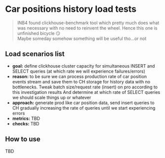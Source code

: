 
# Car positions history load tests

> INB4 found clickhouse-benchmark tool which pretty much does what was necessary with no need to reinvent the wheel. Hence this one is unfinished bicycle 😏  
> Maybe someday somehow something will be useful tho...or not
## Load scenarios list

- **goal:** define clickhouse cluster capacity for simultaneous INSERT and SELECT queries
    (at which rate we will experience failures/errors)
- **reason:** to be sure we can process production rate of car position events stream
    and save them to CH storage for history data with no bottlenecks.
    Tweak batch size/request rate (insert) on pro according to this investigation results
    And determine at which rate of SELECT queries we should scale things up or whatever
- **approach:** generate prod like car position data, send insert queries to CH
    gradually increasing the rate of queries until we start experiencing errors
- **metrics:** TBD
- **checks:** TBD

## How to use

TBD
